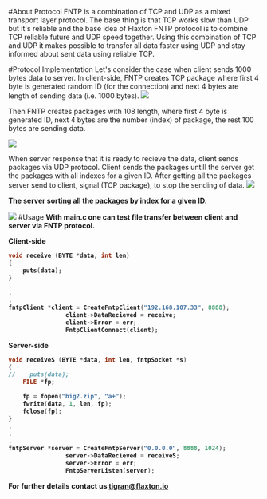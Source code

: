 #About Protocol
FNTP is a combination of TCP and UDP as a mixed transport layer protocol. The base  thing is that TCP works slow than UDP but it's reliable and the base idea of Flaxton FNTP protocol is to combine TCP reliable future and UDP speed together.
Using this combination of TCP and UDP it makes possible to transfer all data faster using UDP and stay informed about sent data using reliable TCP.

#Protocol Implementation
Let's consider the case when client sends 1000 bytes data to server.
In client-side, FNTP creates TCP package where first 4 byte is generated random ID (for the connection) and next 4 bytes are length of sending data (i.e. 1000 bytes). 
<img src="http://flaxton.io/img/fntp/1.jpg" />
 
Then FNTP creates  packages with 108 length, where first 4 byte is generated ID, next 4 bytes are the number (index) of package, the rest 100 bytes are sending data.

<img src="http://flaxton.io/img/fntp/2.jpg" />

When server response that it is ready to recieve the data, client sends packages via UDP protocol. Client sends the packages untill the server get the packages with all indexes for a given ID. After getting all the packages server send to client, signal (TCP package), to stop the sending of data. 
<img src="http://flaxton.io/img/fntp/3.jpg" />


<b>The server sorting all the packages by index for a given ID.</b>

<img src="http://flaxton.io/img/fntp/4.jpg" />
#Usage 
<b>With main.c one can test file transfer between client and server via FNTP protocol.<b>

<b>Client-side</b>
```c
void receive (BYTE *data, int len)
{
    puts(data);
}
.
.
.
fntpClient *client = CreateFntpClient("192.168.107.33", 8888);
                client->DataRecieved = receive;
                client->Error = err;
                FntpClientConnect(client);
```

<b>Server-side</b>
```c
void receiveS (BYTE *data, int len, fntpSocket *s)
{
//    puts(data);
    FILE *fp;

    fp = fopen("big2.zip", "a+");
    fwrite(data, 1, len, fp);
    fclose(fp);
}
.
.
.
fntpServer *server = CreateFntpServer("0.0.0.0", 8888, 1024);
                server->DataRecieved = receiveS;
                server->Error = err;
                FntpServerListen(server);
```

<b>For further details contact us tigran@flaxton.io</b>
